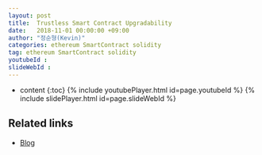 ```yaml
---
layout: post
title:  Trustless Smart Contract Upgradability
date:   2018-11-01 00:00:00 +09:00
author: "정순형(Kevin)"
categories: ethereum SmartContract solidity
tag: ethereum SmartContract solidity
youtubeId :
slideWebId :
---
```

* content
{:toc}
{% include youtubePlayer.html id=page.youtubeId %}
{% include slidePlayer.html id=page.slideWebId %}

## Related links

* [Blog](https://medium.com/onther-tech/%EC%B2%A0%ED%95%99%EC%9E%90%EC%9D%98-%EB%8D%B0%EB%B8%8C%EC%BD%984-%EC%B0%B8%EA%B4%80%EA%B8%B0-trustless-smart-contract-upgradability-f16ec937b96e)
